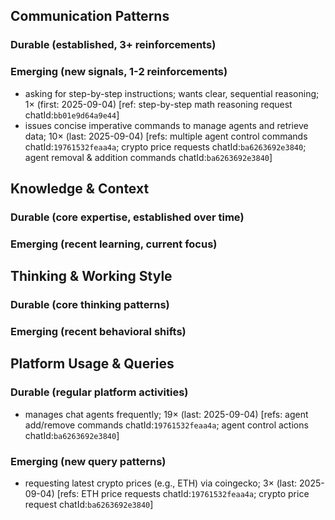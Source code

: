 ## Communication Patterns
### Durable (established, 3+ reinforcements)

### Emerging (new signals, 1-2 reinforcements)
- asking for step-by-step instructions; wants clear, sequential reasoning; 1× (first: 2025-09-04) [ref: step-by-step math reasoning request chatId:`bb01e9d64a9e44`]
- issues concise imperative commands to manage agents and retrieve data; 10× (last: 2025-09-04) [refs: multiple agent control commands chatId:`19761532feaa4a`; crypto price requests chatId:`ba6263692e3840`; agent removal & addition commands chatId:`ba6263692e3840`]

## Knowledge & Context
### Durable (core expertise, established over time)

### Emerging (recent learning, current focus)

## Thinking & Working Style
### Durable (core thinking patterns)

### Emerging (recent behavioral shifts)

## Platform Usage & Queries
### Durable (regular platform activities)
- manages chat agents frequently; 19× (last: 2025-09-04) [refs: agent add/remove commands chatId:`19761532feaa4a`; agent control actions chatId:`ba6263692e3840`]

### Emerging (new query patterns)
- requesting latest crypto prices (e.g., ETH) via coingecko; 3× (last: 2025-09-04) [refs: ETH price requests chatId:`19761532feaa4a`; crypto price request chatId:`ba6263692e3840`]